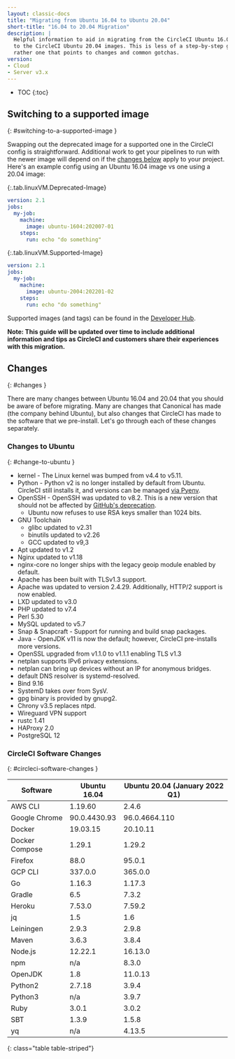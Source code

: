 ```yaml
---
layout: classic-docs
title: "Migrating from Ubuntu 16.04 to Ubuntu 20.04"
short-title: "16.04 to 20.04 Migration"
description: |
  Helpful information to aid in migrating from the CircleCI Ubuntu 16.04 images
  to the CircleCI Ubuntu 20.04 images. This is less of a step-by-step guide but
  rather one that points to changes and common gotchas.
version:
- Cloud
- Server v3.x
---
```


* TOC
{:toc}

## Switching to a supported image
{: #switching-to-a-supported-image }

Swapping out the deprecated image for a supported one in the CircleCI config is straightforward.
Additional work to get your pipelines to run with the newer image will depend on if the [changes below](#changes) apply to your project.
Here's an example config using an Ubuntu 16.04 image vs one using a 20.04 image:

{:.tab.linuxVM.Deprecated-Image}
```yaml
version: 2.1
jobs:
  my-job:
    machine:
      image: ubuntu-1604:202007-01
    steps:
      run: echo "do something"
```

{:.tab.linuxVM.Supported-Image}
```yaml
version: 2.1
jobs:
  my-job:
    machine:
      image: ubuntu-2004:202201-02
    steps:
      run: echo "do something"
```

Supported images (and tags) can be found in the [Developer Hub](https://circleci.com/developer/images?imageType=machine).

**Note: This guide will be updated over time to include additional information and tips as CircleCI and customers share their experiences with this migration.**


## Changes
{: #changes }

There are many changes between Ubuntu 16.04 and 20.04 that you should be aware of before migrating.
Many are changes that Canonical has made (the company behind Ubuntu), but also changes that CircleCI has made to the software that we pre-install.
Let's go through each of these changes separately.

### Changes to Ubuntu
{: #change-to-ubuntu }

- kernel - The Linux kernel was bumped from v4.4 to v5.11.
- Python - Python v2 is no longer installed by default from Ubuntu. CircleCI still installs it, and versions can be managed [via Pyenv](https://github.com/pyenv/pyenv).
- OpenSSH - OpenSSH was updated to v8.2. This is a new version that should not be affected by [GitHub's deprecation](https://github.blog/2021-09-01-improving-git-protocol-security-github/).
  - Ubuntu now refuses to use RSA keys smaller than 1024 bits.
- GNU Toolchain
  - glibc updated to v2.31
  - binutils updated to v2.26
  - GCC updated to v9,3
- Apt updated to v1.2
- Nginx updated to v1.18
- nginx-core no longer ships with the legacy geoip module enabled by default.
- Apache has been built with TLSv1.3 support.
- Apache was updated to version 2.4.29. Additionally, HTTP/2 support is now enabled.
- LXD updated to v3.0
- PHP updated to v7.4
- Perl 5.30
- MySQL updated to v5.7
- Snap & Snapcraft - Support for running and build snap packages.
- Java - OpenJDK v11 is now the default; however, CircleCI pre-installs more versions.
- OpenSSL upgraded from v1.1.0 to v1.1.1 enabling TLS v1.3
- netplan supports IPv6 privacy extensions.
- netplan can bring up devices without an IP for anonymous bridges.
- default DNS resolver is systemd-resolved.
- Bind 9.16
- SystemD takes over from SysV.
- gpg binary is provided by gnupg2.
- Chrony v3.5 replaces ntpd.
- Wireguard VPN support
- rustc 1.41
- HAProxy 2.0
- PostgreSQL 12

### CircleCI Software Changes
{: #circleci-software-changes }

| Software | Ubuntu 16.04 | Ubuntu 20.04 (January 2022 Q1) |
| --- | --- | --- |
| AWS CLI | 1.19.60 | 2.4.6 |
| Google Chrome | 90.0.4430.93 | 96.0.4664.110 |
| Docker | 19.03.15 | 20.10.11 |
| Docker Compose | 1.29.1 | 1.29.2 |
| Firefox | 88.0 | 95.0.1 |
| GCP CLI | 337.0.0 | 365.0.0 |
| Go | 1.16.3 | 1.17.3 |
| Gradle | 6.5 | 7.3.2 |
| Heroku | 7.53.0 | 7.59.2 |
| jq | 1.5 | 1.6 |
| Leiningen | 2.9.3 | 2.9.8 |
| Maven | 3.6.3 | 3.8.4 |
| Node.js | 12.22.1 | 16.13.0 |
| npm | n/a | 8.3.0 |
| OpenJDK | 1.8 | 11.0.13 |
| Python2 | 2.7.18 | 3.9.4 |
| Python3 | n/a | 3.9.7 |
| Ruby | 3.0.1 | 3.0.2 |
| SBT | 1.3.9 | 1.5.8 |
| yq | n/a | 4.13.5
{: class="table table-striped"}
